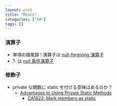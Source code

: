 ```yaml
---
layout: post
title: "Miscs"
categories: ["C#"]
tags: []
---
```


### 演算子

- 単項の接尾辞 ! 演算子は [null-forgiving 演算子](https://learn.microsoft.com/ja-jp/dotnet/csharp/language-reference/operators/null-forgiving)
- ?. は [null 条件演算子](https://learn.microsoft.com/ja-jp/dotnet/csharp/language-reference/operators/member-access-operators#null-conditional-operators--and-)

### 修飾子

- private な関数に static を付ける意味はあるのか？
  - [Advantages to Using Private Static Methods](https://stackoverflow.com/questions/135020/advantages-to-using-private-static-methods)
    - [CA1822: Mark members as static](https://learn.microsoft.com/en-us/dotnet/fundamentals/code-analysis/quality-rules/ca1822)
